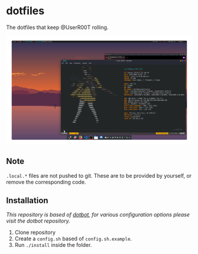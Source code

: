 # dotfiles
The dotfiles that keep @UserR00T rolling.

![](.media/screely.png)

## Note
`.local.*` files are not pushed to git. These are to be provided by yourself, or remove the corresponding code.

## Installation
_This repository is based of [dotbot](https://github.com/anishathalye/dotbot), for various configuration options please visit the dotbot repository._
1. Clone repository
2. Create a `config.sh` based of `config.sh.example`.
3. Run `./install` inside the folder.